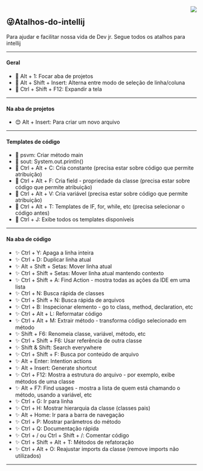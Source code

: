 <img ALIGN=RIGHT src="https://iconape.com/wp-content/files/qb/371174/svg/371174.svg">
<h2>😜Atalhos-do-intellij</h2>

Para ajudar e facilitar nossa vida de Dev jr. Segue todos os atalhos para intellij
<hr>
<h4>Geral</h4>
<div>
  <ul>
    <li>💫 Alt + 1: Focar aba de projetos</li>
    <li>💫 Alt + Shift + Insert: Alterna entre modo de seleção de linha/coluna</li>
    <li>💫 Ctrl + Shift + F12: Expandir a tela</li>
  </ul>  
<hr>
  <h4>Na aba de projetos</h4>
<div>
  <ul>
    <li>😊 Alt + Insert: Para criar um novo arquivo</li>
  </ul>
  </div>  
<hr>

  <h4>Templates de código</h4>
<div>
  <ul>
      <li>💫 psvm: Criar método main</li>
      <li>💫 sout: System.out.println()</li>
      <li>💫 Ctrl + Alt + C: Cria constante (precisa estar sobre código que permite atribuição)</li>
      <li>💫 Ctrl + Alt + F: Cria field - propriedade da classe (precisa estar sobre código que permite atribuição)</li>
      <li>💫 Ctrl + Alt + V: Cria variável (precisa estar sobre código que permite atribuição)</li>
      <li>💫 Ctrl + Alt + T: Templates de IF, for, while, etc (precisa selecionar o código antes)</li>
      <li>💫 Ctrl + J: Exibe todos os templates disponíveis</li>
  </ul>  
</div>  
<hr>
<h4>Na aba de código</h4>
<div>
  <ul>    
     <li> ✨ Ctrl + Y: Apaga a linha inteira</li>
     <li> ✨ Ctrl + D: Duplicar linha atual</li>
     <li> ✨ Alt + Shift + Setas: Mover linha atual</li>
     <li> ✨ Ctrl + Shift + Setas: Mover linha atual mantendo contexto</li>
     <li> ✨ Ctrl + Shift + A: Find Action - mostra todas as ações da IDE em uma lista</li>
     <li> ✨ Ctrl + N: Busca rápida de classes</li>
     <li> ✨ Ctrl + Shift + N: Busca rápida de arquivos</li>
     <li> ✨ Ctrl + B: Inspecionar elemento - go to class, method, declaration, etc</li>
     <li> ✨ Ctrl + Alt + L: Reformatar código</li>
     <li> ✨ Ctrl + Alt + M: Extrair método - transforma código selecionado em método</li>
     <li> ✨ Shift + F6: Renomeia classe, variável, método, etc</li>
     <li> ✨ Ctrl + Shift + F6: Usar referência de outra classe</li>
     <li> ✨ Shift & Shift: Search everywhere</li>
     <li> ✨ Ctrl + Shift + F: Busca por conteúdo de arquivo</li>
     <li> ✨ Alt + Enter: Intention actions</li>
     <li> ✨ Alt + Insert: Generate shortcut</li>
     <li> ✨ Ctrl + F12: Mostra a estrutura do arquivo - por exemplo, exibe métodos de uma classe</li>
     <li> ✨ Alt + F7: Find usages - mostra a lista de quem está chamando o método, usando a variável, etc</li>
     <li> ✨ Ctrl + G: Ir para linha</li>
     <li> ✨ Ctrl + H: Mostrar hierarquia da classe (classes pais)</li>
     <li> ✨ Alt + Home: Ir para a barra de navegação</li>
     <li> ✨ Ctrl + P: Mostrar parâmetros do método</li>
     <li> ✨ Ctrl + Q: Documentação rápida</li>
     <li> ✨ Ctrl + / ou Ctrl + Shift + /: Comentar código</li>
     <li> ✨ Ctrl + Shift + Alt + T: Métodos de refatoração</li>
     <li> ✨ Ctrl + Alt + O: Reajustar imports da classe (remove imports não utilizados)</li>
  </ul>  
</div>
  
<hr>  
